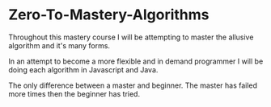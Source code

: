 # Zero-To-Mastery-Algorithms

Throughout this mastery course I will be attempting to master the allusive algorithm and it's many forms.

In an attempt to become a more flexible and in demand programmer I will be doing each algorithm in 
Javascript and Java.



The only difference between a master and beginner. The master has failed more times then the beginner has tried.
